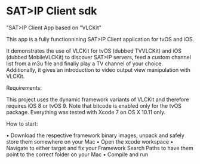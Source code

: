 # SAT>IP Client sdk

"SAT>IP Client App based on "VLCKit” 

This app is a fully functionnining SAT>IP Client application for tvOS and iOS. 

It demonstrates the use of VLCKit for tvOS (dubbed TVVLCKit) and iOS (dubbed MobileVLCKit) to discover SAT>IP servers, feed a custom channel list from a m3u file and finally play a TV channel of your choice. Additionally, it gives an introduction to video output view manipulation with VLCKit.

Requirements:

This project uses the dynamic framework variants of VLCKit and therefore requires iOS 8 or tvOS 9. Note that bitcode is enabled only for the tvOS package. 
Everything was tested with Xcode 7 on OS X 10.11 only.

How to start:

•	Download the respective framework binary images, unpack and safely store them somewhere on your Mac
•	Open the xcode workspace
•	Navigate to either target and fix your Framework Search Paths to have them point to the correct folder on your Mac
•	Compile and run

